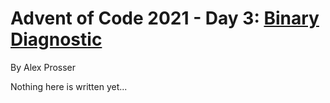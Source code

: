# Advent of Code 2021 - Day 3: [Binary Diagnostic](https://adventofcode.com/2021/day/3)
By Alex Prosser

Nothing here is written yet...